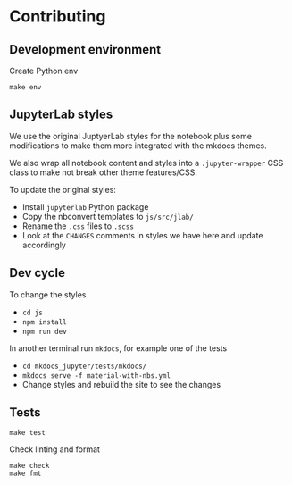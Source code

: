 # Contributing

## Development environment

Create Python env

```
make env
```

## JupyterLab styles

We use the original JuptyerLab styles for the notebook plus some modifications
to make them more integrated with the mkdocs themes.

We also wrap all notebook content and styles into a `.jupyter-wrapper` CSS class
to make not break other theme features/CSS.

To update the original styles:

-   Install `jupyterlab` Python package
-   Copy the nbconvert templates to `js/src/jlab/`
-   Rename the `.css` files to `.scss`
-   Look at the `CHANGES` comments in styles we have here and update accordingly

## Dev cycle

To change the styles

- `cd js`
- `npm install`
- `npm run dev`

In another terminal run `mkdocs`, for example one of the tests

- `cd mkdocs_jupyter/tests/mkdocs/`
- `mkdocs serve -f material-with-nbs.yml`
- Change styles and rebuild the site to see the changes

## Tests

```
make test
```

Check linting and format

```
make check
make fmt
```
